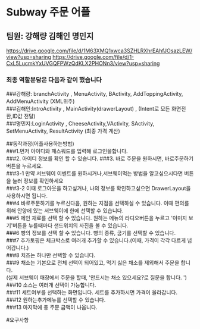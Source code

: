 # Subway 주문 어플
## 팀원: 강해량 김해인 명민지

https://drive.google.com/file/d/1M63XMQ1xwca3SZHLRXhrEAhfJOsazLEW/view?usp=sharing
https://drive.google.com/file/d/1-CxL5LucmkYxUVGQFPWzQdKLX2PHONn3/view?usp=sharing



### 최종 역할분담은 다음과 같이 했습니다<br>
###강해량: branchActivity , MenuActivity, BActivity, AddToppingActivity, AddMenuActivity (XML위주)<br>
###김해인:IntroActivity , MainActivity(drawerLayout) ,  (Intent로 모든 화면전환,ID값 전달)<br>
###명민지:LoginActivity , CheeseActivity,VActivity, SActivity, SetMenuActivity, ResultActivity (최종 가격 계산)<br>

##동작과정(어플사용하는방법)<br>
###1.먼저 아이디와 패스워드를 입력해 로그인을합니다. \
###2. 아이디 정보를 확인 할 수 있습니다.
###3. 바로 주문을 원하시면, 바로주문하기 버튼을 누르세요.<br>
  ###3-1 만약 서브웨이 이벤트를 원하시거나,서브웨이먹는 방법을 알고싶으시다면 버튼을 눌러 정보를 확인하세요<br> 
  ###3-2 이때 로그아웃을 하고싶거나, 나의 정보를 확인하고싶으면 DrawerLayout을 사용하시면 됩니다.<br> 
 ###4 바로주문하기를 누르신다음, 원하는 지점을 선택하실 수 있습니다. 이때 편의를 위해 안양에 있는 서브웨이에 한에 선택할 수 있습니다. <br>
 ###5 메인 재료를 선택 할 수 있습니다. 원하는 메뉴의 라디오버튼을 누르고 '이미지 보기'버튼을 누를때마다 샌드위치의 사진을 볼 수 있습니다.<br>
 ###6 빵의 정보를 선택 할 수 있습니다. 빵의 종류, 굽기를 선택할 수 있습니다.  <br> 
 ###7 추가토핑은 체크박스로 여러개 추가할 수 있습니다.(이때, 가격이 각각 다르게 넘어갑니다.)<br> 
 ###8 치즈는 하나만 선택할 수 있습니다. <br> 
 ###9 채소는 기본으로 전체 선택이 되어있고, 먹기 싫은 채소를 제외해서 주문을 합니다.<br>(실제 서브웨이 매장에서 주문을 할때, '안드시는 채소 있으세요?로 질문을 합니다. ')<br>
 ###10 소스는 여러개 선택이 가능합니다.<br> 
  ###11 세트여부를 선택하는 화면입니다. 세트를 추가하시면 가격이 올라갑니다. <br>
 ###12 원하는추가메뉴를 선택할 수 있습니다. <br>
  ###13 마지막에 총 주문 금액이 나옵니다.<br>
 
 #요구사항 
 

    
